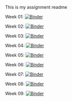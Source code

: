 This is my assignment readme

Week 01: [![Binder](https://mybinder.org/badge_logo.svg)](https://mybinder.org/v2/gh/Micniks/Python-Assignments/master?filepath=Week1%2FWeek01.ipynb)

Week 02: [![Binder](https://mybinder.org/badge_logo.svg)](https://mybinder.org/v2/gh/Micniks/Python-Assignments/master?filepath=Week2%2FWeek02.ipynb)

Week 03: [![Binder](https://mybinder.org/badge_logo.svg)](https://mybinder.org/v2/gh/Micniks/Python-Assignments/master?filepath=Week3%2FWeek03.ipynb)

Week 04: [![Binder](https://mybinder.org/badge_logo.svg)](https://mybinder.org/v2/gh/Micniks/Python-Assignments/master?filepath=Week4%2FWeek04.ipynb)

Week 05: [![Binder](https://mybinder.org/badge_logo.svg)](https://mybinder.org/v2/gh/Micniks/Python-Assignments/master?filepath=Week5%2FWeek05.ipynb)

Week 06: [![Binder](https://mybinder.org/badge_logo.svg)](https://mybinder.org/v2/gh/Micniks/Python-Assignments/master?filepath=Week6%2FWeek06.ipynb)

Week 07: [![Binder](https://mybinder.org/badge_logo.svg)](https://mybinder.org/v2/gh/Micniks/Python-Assignments/master?filepath=Week7%2FSolved_Assignment%2FWeek07.ipynb)

Week 08: [![Binder](https://mybinder.org/badge_logo.svg)](https://mybinder.org/v2/gh/Micniks/Python-Assignments/master?filepath=Week8%2FSolved_Assignment%2FWeek08.ipynb)

Week 09: [![Binder](https://mybinder.org/badge_logo.svg)](https://mybinder.org/v2/gh/Micniks/Python-Assignments/master?filepath=Week9%2FSolved_Assignment%2FWeek09.ipynb)
